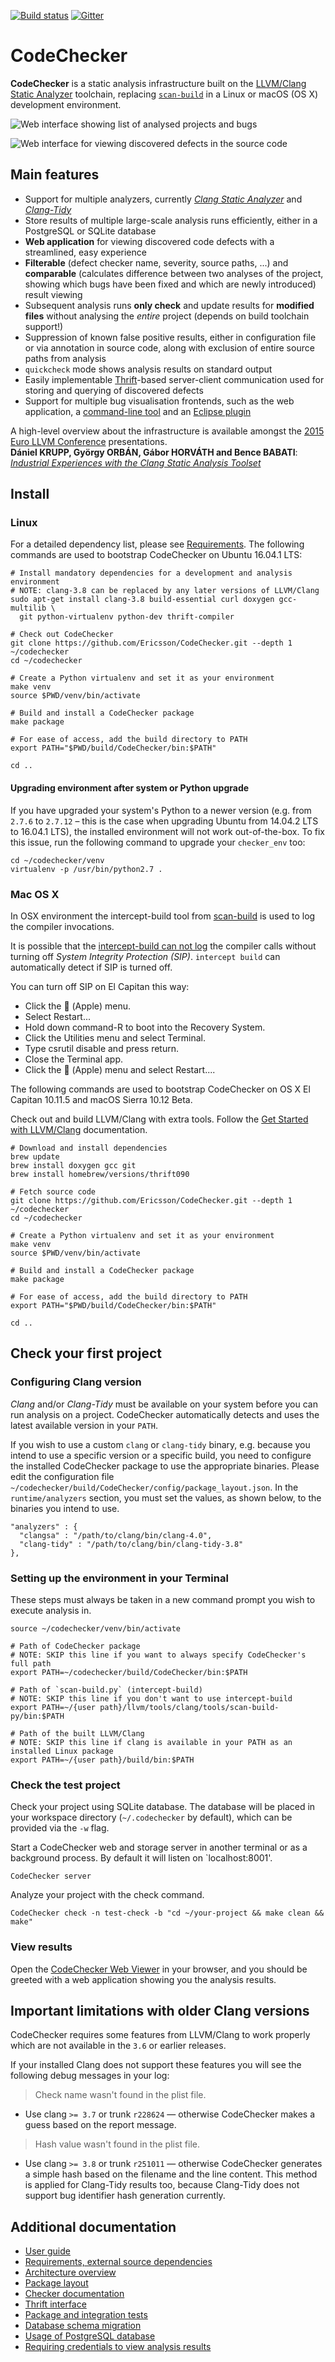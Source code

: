 [![Build status](https://travis-ci.org/Ericsson/codechecker.png?branch=master)](https://travis-ci.org/Ericsson/codechecker)
[![Gitter](https://badges.gitter.im/codecheckerHQ/Lobby.svg)](https://gitter.im/codecheckerHQ/Lobby?utm_source=share-link&utm_medium=link&utm_campaign=share-link)

CodeChecker
===========

**CodeChecker** is a static analysis infrastructure built on the [LLVM/Clang
Static Analyzer](http://clang-analyzer.llvm.org) toolchain, replacing
[`scan-build`](http://clang-analyzer.llvm.org/scan-build.html) in a Linux or
macOS (OS X) development environment.

![Web interface showing list of analysed projects and bugs](docs/images/buglist.png)

![Web interface for viewing discovered defects in the source code](docs/images/viewer.png)


Main features
-------------

  * Support for multiple analyzers, currently
    [_Clang Static Analyzer_](http://clang-analyzer.llvm.org/) and
    [_Clang-Tidy_](http://clang.llvm.org/extra/clang-tidy/)
  * Store results of multiple large-scale analysis runs efficiently, either in
    a PostgreSQL or SQLite database
  * **Web application** for viewing discovered code defects with a streamlined,
    easy experience
  * **Filterable** (defect checker name, severity, source paths, ...) and
    **comparable** (calculates difference between two analyses of the project,
    showing which bugs have been fixed and which are newly introduced) result
    viewing
  * Subsequent analysis runs **only check** and update results for **modified
    files** without analysing the _entire_ project (depends on build toolchain
    support!)
  * Suppression of known false positive results, either in configuration file
    or via annotation in source code, along with exclusion of entire source
    paths from analysis
  * `quickcheck` mode shows analysis results on standard output
  * Easily implementable [Thrift](http://thrift.apache.org)-based
    server-client communication used for storing and querying of discovered
    defects
  * Support for multiple bug visualisation frontends, such as the web
    application, a [command-line tool](docs/usage.md) and an [Eclipse
    plugin](http://github.com/Ericsson/CodeCheckerEclipsePlugin)


A high-level overview about the infrastructure is available amongst the [2015
Euro LLVM Conference](http://llvm.org/devmtg/2015-04) presentations.<br/>
**Dániel KRUPP, György ORBÁN, Gábor HORVÁTH and Bence BABATI**:<br/>
[_Industrial Experiences with the Clang Static Analysis
Toolset_](http://llvm.org/devmtg/2015-04/slides/Clang_static_analysis_toolset_final.pdf)

Install
-------

### Linux

For a detailed dependency list, please see [Requirements](docs/deps.md). The
following commands are used to bootstrap CodeChecker on Ubuntu 16.04.1 LTS:

~~~{.sh}
# Install mandatory dependencies for a development and analysis environment
# NOTE: clang-3.8 can be replaced by any later versions of LLVM/Clang
sudo apt-get install clang-3.8 build-essential curl doxygen gcc-multilib \
  git python-virtualenv python-dev thrift-compiler

# Check out CodeChecker
git clone https://github.com/Ericsson/CodeChecker.git --depth 1 ~/codechecker
cd ~/codechecker

# Create a Python virtualenv and set it as your environment
make venv
source $PWD/venv/bin/activate

# Build and install a CodeChecker package
make package

# For ease of access, add the build directory to PATH
export PATH="$PWD/build/CodeChecker/bin:$PATH"

cd ..
~~~

#### Upgrading environment after system or Python upgrade

If you have upgraded your system's Python to a newer version (e.g. from
`2.7.6` to `2.7.12` &ndash; this is the case when upgrading Ubuntu from
14.04.2 LTS to 16.04.1 LTS), the installed environment will not work
out-of-the-box. To fix this issue, run the following command to upgrade your
`checker_env` too:

~~~{.sh}
cd ~/codechecker/venv
virtualenv -p /usr/bin/python2.7 .
~~~

### Mac OS X

In OSX environment the intercept-build tool from
[scan-build](https://github.com/rizsotto/scan-build) is used to log the
compiler invocations.


It is possible that the [intercept-build can not
log](https://github.com/rizsotto/scan-build#limitations)
the compiler calls without turning off *System Integrity Protection (SIP)*.
`intercept build` can automatically detect if SIP is turned off.

You can turn off SIP on El Capitan this way:
  * Click the  (Apple) menu.
  * Select Restart...
  * Hold down command-R to boot into the Recovery System.
  * Click the Utilities menu and select Terminal.
  * Type csrutil disable and press return.
  * Close the Terminal app.
  * Click the  (Apple) menu and select Restart....

The following commands are used to bootstrap CodeChecker on
OS X El Capitan 10.11.5 and macOS Sierra 10.12 Beta.

Check out and build LLVM/Clang with extra tools. Follow the [Get Started with
LLVM/Clang](http://clang.llvm.org/get_started.html) documentation.

~~~{.sh}
# Download and install dependencies
brew update
brew install doxygen gcc git
brew install homebrew/versions/thrift090

# Fetch source code
git clone https://github.com/Ericsson/CodeChecker.git --depth 1 ~/codechecker
cd ~/codechecker

# Create a Python virtualenv and set it as your environment
make venv
source $PWD/venv/bin/activate

# Build and install a CodeChecker package
make package

# For ease of access, add the build directory to PATH
export PATH="$PWD/build/CodeChecker/bin:$PATH"

cd ..
~~~

Check your first project
------------------------

### Configuring Clang version

_Clang_ and/or _Clang-Tidy_ must be available on your system before you can
run analysis on a project. CodeChecker automatically detects and uses the
latest available version in your `PATH`.

If you wish to use a custom `clang` or `clang-tidy` binary, e.g. because you
intend to use a specific version or a specific build, you need to configure
the installed CodeChecker package to use the appropriate binaries. Please edit
the configuration file
`~/codechecker/build/CodeChecker/config/package_layout.json`. In the
`runtime/analyzers` section, you must set the values, as shown below, to the
binaries you intend to use.

~~~{.json}
"analyzers" : {
  "clangsa" : "/path/to/clang/bin/clang-4.0",
  "clang-tidy" : "/path/to/clang/bin/clang-tidy-3.8"
},
~~~

### Setting up the environment in your Terminal

These steps must always be taken in a new command prompt you wish to execute
analysis in.

~~~{.sh}
source ~/codechecker/venv/bin/activate

# Path of CodeChecker package
# NOTE: SKIP this line if you want to always specify CodeChecker's full path
export PATH=~/codechecker/build/CodeChecker/bin:$PATH

# Path of `scan-build.py` (intercept-build)
# NOTE: SKIP this line if you don't want to use intercept-build
export PATH=~/{user path}/llvm/tools/clang/tools/scan-build-py/bin:$PATH

# Path of the built LLVM/Clang
# NOTE: SKIP this line if clang is available in your PATH as an installed Linux package
export PATH=~/{user path}/build/bin:$PATH
~~~

### Check the test project

Check your project using SQLite database. The database will be placed in your
workspace directory (`~/.codechecker` by default), which can be provided via
the `-w` flag.

Start a CodeChecker web and storage server in another terminal or as a background process. By default it will listen on `localhost:8001'.

    CodeChecker server

Analyze your project with the check command.

    CodeChecker check -n test-check -b "cd ~/your-project && make clean && make"

### View results

Open the [CodeChecker Web Viewer](http://localhost:8001) in your browser, and
you should be greeted with a web application showing you the analysis results.

Important limitations with older Clang versions
-----------------------------------------------

CodeChecker requires some features from LLVM/Clang to work properly which are
not available in the `3.6` or earlier releases.

If your installed Clang does not support these features you will see the
following debug messages in your log:

> Check name wasn't found in the plist file.

 * Use clang `>= 3.7` or trunk `r228624` &mdash; otherwise CodeChecker makes
   a guess based on the report message.

> Hash value wasn't found in the plist file.

 * Use clang `>= 3.8` or trunk `r251011` &mdash; otherwise CodeChecker
   generates a simple hash based on the filename and the line content. This
   method is applied for Clang-Tidy results too, because Clang-Tidy does not
   support bug identifier hash generation currently.


Additional documentation
------------------------

  * [User guide](docs/user_guide.md)
  * [Requirements, external source dependencies](docs/deps.md)
  * [Architecture overview](docs/architecture.md)
  * [Package layout](docs/package_layout.md)
  * [Checker documentation](docs/checker_docs.md)
  * [Thrift interface](thrift_api/thrift_api.md)
  * [Package and integration tests](tests/readme.md)
  * [Database schema migration](docs/db_schema_guide.md)
  * [Usage of PostgreSQL database](docs/postgresql_setup.md)
  * [Requiring credentials to view analysis results](docs/authentication.md)
